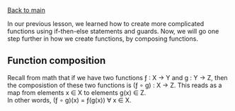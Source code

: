 [Back to main](https://jd-anabi.github.io/functional-programming/)

In our previous lesson, we learned how to create more complicated functions using if-then-else 
statements and guards. Now, we will go one step further in how we create functions, by composing 
functions.

## Function composition
Recall from math that if we have two functions &fnof; : X &rarr; Y and g : Y &rarr; Z, 
then the composistion of these two functions is (&fnof; &#8728; g) : X &rarr; Z. This 
reads as a map from elements x &isin; X to elements g(x) &isin; Z.  
In other words, (&fnof; &#8728; g)(x) = &fnof;(g(x)) &forall; x &isin; X.
